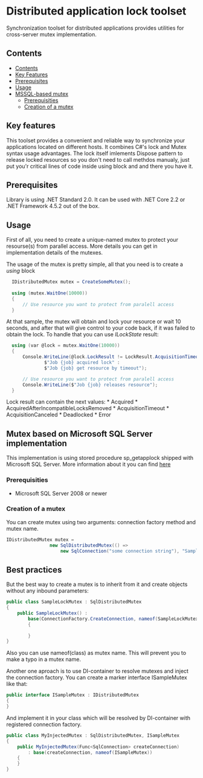 # Distributed application lock toolset
Synchronization toolset for distributed applications provides utilities for cross-server mutex implementation.

## Contents

* [Contents](#contents)
* [Key Features](#key-features)
* [Prerequisites](#prerequisites)
* [Usage](#usage)
* [MSSQL-based mutex](#mutex-based-on-microsoft-sql-server-implementation)
  * [Prerequisities](#prerequisities)
  * [Creation of a mutex](#creation-of-a-mutex)

## Key features

This toolset provides a convenient and reliable way to synchronize your applications located on different hosts. It combines C#'s lock and Mutex syntax usage advantages. The lock itself imlements Dispose pattern to release locked resources so you don't need to call methdos manualy, just put you'r critical lines of code inside using block and and there you have it. 

## Prerequisites

Library is using .NET Standard 2.0. It can be used with .NET Core 2.2 or .NET Framework 4.5.2 out of the box. 

## Usage

First of all, you need to create a unique-named mutex to protect your resourse(s) from parallel access. More details you can get in implementation details of the mutexes.

The usage of the mutex is pretty simple, all that you need is to create a *using* block

```csharp
  IDistributedMutex mutex = CreateSomeMutex();
  
  using (mutex.WaitOne(10000))
  {
      // Use resource you want to protect from paralell access
  }
```

At that sample, the mutex will obtain and lock your resource or wait 10 seconds, and after that will give control to your code back, if it was failed to obtain the lock. To handle that you can use *ILockState* result:

```csharp
  using (var @lock = mutex.WaitOne(10000))
  {
      Console.WriteLine(@lock.LockResult != LockResult.AcquisitionTimeout ?
              $"Job {job} acquired lock" : 
              $"Job {job} get resource by timeout");

      // Use resource you want to protect from paralell access
      Console.WriteLine($"Job {job} releases resource");
  }
```

Lock result can contain the next values: 
     * Acquired
     * AcquiredAfterIncompatibleLocksRemoved
     * AcquisitionTimeout
     * AcquisitionCanceled
     * Deadlocked
     * Error

## Mutex based on Microsoft SQL Server implementation

This implementation is using stored procedure sp_getapplock shipped with Microsoft SQL Server. More information about it you can find [here](https://docs.microsoft.com/ru-ru/sql/relational-databases/system-stored-procedures/sp-getapplock-transact-sql?view=sql-server-2017 "sp_getapplock (Transact-SQL)")

### Prerequisities 

* Microsoft SQL Server 2008 or newer

### Creation of a mutex

You can create mutex using two arguments: connection factory method and mutex name.

```csharp
IDistributedMutex mutex =
                new SqlDistributedMutex(() => 
                    new SqlConnection("some connection string"), "SampleMutex");
```

## Best practices

But the best way to create a mutex is to inherit from it and create objects without any inbound parameters:

```csharp
public class SampleLockMutex : SqlDistributedMutex
{
    public SampleLockMutex() : 
        base(ConnectionFactory.CreateConnection, nameof(SampleLockMutex))
        {
            
        }        
}
```

Also you can use nameof(class) as mutex name. This will prevent you to make a typo in a mutex name.

Another one aproach is to use DI-container to resolve mutexes and inject the connection factory. You can create a marker interface ISampleMutex like that: 

```csharp
public interface ISampleMutex : IDistributedMutex
{
}
```
And implement it in your class which will be resolved by DI-container with registered connection factory.
```csharp
public class MyInjectedMutex : SqlDistributedMutex, ISampleMutex
{
    public MyInjectedMutex(Func<SqlConnection> createConnection) 
        : base(createConnection, nameof(ISampleMutex))
    {
    }
}
```
